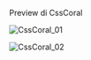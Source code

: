 Preview di CssCoral

![CssCoral_01](https://user-images.githubusercontent.com/5698334/113677293-b5eb1580-96bd-11eb-8402-0aedff0beed5.jpg)

![CssCoral_02](https://user-images.githubusercontent.com/5698334/113677320-bd122380-96bd-11eb-90ea-1cf1ed0b185a.jpg)
